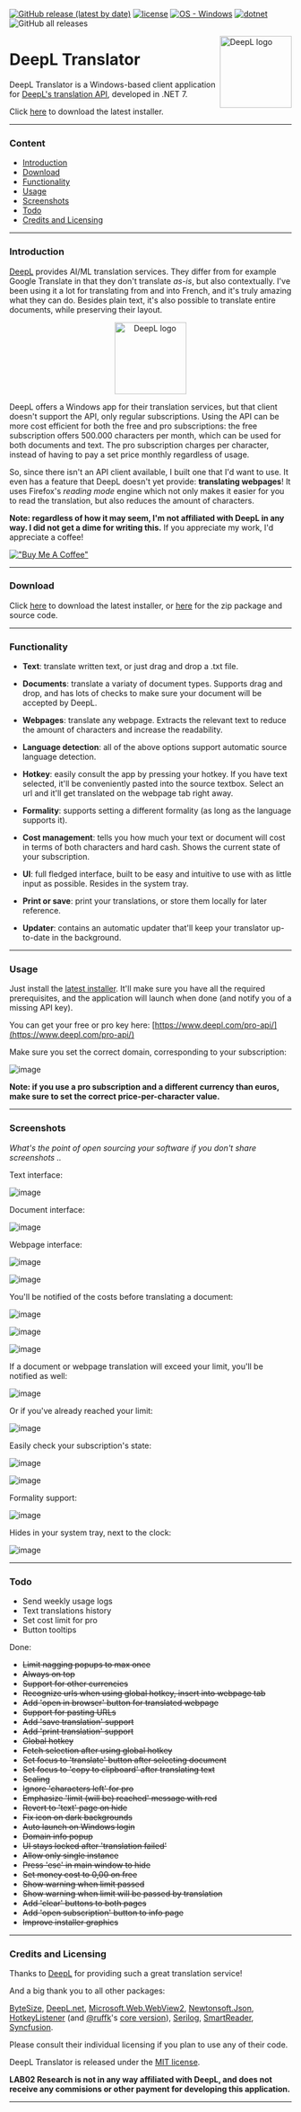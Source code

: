 [![GitHub release (latest by date)](https://img.shields.io/github/v/release/LAB02-Research/DeepL-Translator)](https://github.com/LAB02-Research/DeepL-Translator/releases/)
[![license](https://img.shields.io/badge/license-MIT-blue)](#license)
[![OS - Windows](https://img.shields.io/badge/OS-Windows-blue?logo=windows&logoColor=white)](https://www.microsoft.com/ "Go to Microsoft homepage")
[![dotnet](https://img.shields.io/badge/.NET-7.0-blue)](https://img.shields.io/badge/.NET-7.0-blue)
![GitHub all releases](https://img.shields.io/github/downloads/LAB02-Research/DeepL-Translator/total?color=blue)

<a href="https://github.com/LAB02-Research/DeepL-Translator/">
    <img src="https://github.com/LAB02-Research/DeepL-Translator/raw/main/images/logo_notext.png" alt="DeepL logo" title="DeepL" align="right" height="128" /></a>

# DeepL Translator

DeepL Translator is a Windows-based client application for [DeepL's translation API](https://www.deepl.com/pro-api?cta=header-pro-api), developed in .NET 7.

Click [here](https://github.com/LAB02-Research/DeepL-Translator/releases/latest/download/DeepL.Translator.Installer.exe) to download the latest installer.

----

### Content

 * [Introduction](#introduction)
 * [Download](#download)
 * [Functionality](#functionality)
 * [Usage](#usage)
 * [Screenshots](#screenshots)
 * [Todo](#todo)
 * [Credits and Licensing](#credits-and-licensing)

----

### Introduction

[DeepL](https://www.deepl.com/pro-api) provides AI/ML translation services. They differ from for example Google Translate in that they don't translate *as-is*, but also contextually. I've been using it a lot for translating from and into French, and it's truly amazing what they can do. Besides plain text, it's also possible to translate entire documents, while preserving their layout.

<p align="center">
<a href="https://www.deepl.com/pro-api/">
    <img src="https://github.com/LAB02-Research/DeepL-Translator/raw/main/images/deepl_full_logo.png" alt="DeepL logo" title="DeepL" height="128" /></a>
</p>

DeepL offers a Windows app for their translation services, but that client doesn't support the API, only regular subscriptions. Using the API can be more cost efficient for both the free and pro subscriptions: the free subscription offers 500.000 characters per month, which can be used for both documents and text. The pro subscription charges per character, instead of having to pay a set price monthly regardless of usage.

So, since there isn't an API client available, I built one that I'd want to use. It even has a feature that DeepL doesn't yet provide: **translating webpages**! It uses Firefox's *reading mode* engine which not only makes it easier for you to read the translation, but also reduces the amount of characters.

**Note: regardless of how it may seem, I'm not affiliated with DeepL in any way. I did not get a dime for writing this.**
If you appreciate my work, I'd appreciate a coffee!

[!["Buy Me A Coffee"](https://www.buymeacoffee.com/assets/img/custom_images/orange_img.png)](https://www.buymeacoffee.com/lab02research)

----

### Download

Click [here](https://github.com/LAB02-Research/DeepL-Translator/releases/latest/download/DeepL.Translator.Installer.exe) to download the latest installer, or [here](https://github.com/LAB02-Research/DeepL-Translator/releases/latest/) for the zip package and source code.

----

### Functionality

* **Text**: translate written text, or just drag and drop a .txt file.

* **Documents**: translate a variaty of document types. Supports drag and drop, and has lots of checks to make sure your document will be accepted by DeepL.

* **Webpages**: translate any webpage. Extracts the relevant text to reduce the amount of characters and increase the readability.

* **Language detection**: all of the above options support automatic source language detection.

* **Hotkey**: easily consult the app by pressing your hotkey. If you have text selected, it'll be conveniently pasted into the source textbox. Select an url and it'll get translated on the webpage tab right away.

* **Formality**: supports setting a different formality (as long as the language supports it).

* **Cost management**: tells you how much your text or document will cost in terms of both characters and hard cash. Shows the current state of your subscription.

* **UI**: full fledged interface, built to be easy and intuitive to use with as little input as possible. Resides in the system tray.

* **Print or save**: print your translations, or store them locally for later reference.

* **Updater**: contains an automatic updater that'll keep your translator up-to-date in the background.

----

### Usage

Just install the [latest installer](https://github.com/LAB02-Research/DeepL-Translator/releases/latest/download/DeepL.Translator.Installer.exe). It'll make sure you have all the required prerequisites, and the application will launch when done (and notify you of a missing API key).

You can get your free or pro key here: [https://www.deepl.com/pro-api/](https://www.deepl.com/pro-api/)

Make sure you set the correct domain, corresponding to your subscription:

![image](https://user-images.githubusercontent.com/81011038/225697022-7adb0b3a-f2be-417f-8a14-f516253eff78.png)

**Note: if you use a pro subscription and a different currency than euros, make sure to set the correct price-per-character value.**

----

### Screenshots

*What's the point of open sourcing your software if you don't share screenshots ..*

Text interface:

![image](https://user-images.githubusercontent.com/81011038/224789955-f0333a2f-4e24-48ac-99fe-e4ecb6c7453b.png)

Document interface:

![image](https://user-images.githubusercontent.com/81011038/224789997-1fb33c79-dbeb-4268-930f-9c6b3d01a9a3.png)

Webpage interface:

![image](https://user-images.githubusercontent.com/81011038/225082337-98a958df-109d-4536-a59c-c82f896cbd41.png)

![image](https://user-images.githubusercontent.com/81011038/225346182-356cf46e-dbbd-4e3e-9299-78c97abfa240.png)

You'll be notified of the costs before translating a document:

![image](https://user-images.githubusercontent.com/81011038/225082514-5d73345a-1e4d-4e30-85f3-6eedfe9114f4.png)

![image](https://user-images.githubusercontent.com/81011038/225082586-eb3c6ada-7c28-49c4-81c9-d08498469ff5.png)

![image](https://user-images.githubusercontent.com/81011038/225082691-96a85ca7-6bc0-48a6-a3d3-d6eea768336f.png)

If a document or webpage translation will exceed your limit, you'll be notified as well:

![image](https://user-images.githubusercontent.com/81011038/225082718-046a7d04-76f0-4026-9d9e-aaf1fbef0ceb.png)

Or if you've already reached your limit:

![image](https://user-images.githubusercontent.com/81011038/225083048-44d79723-366a-455e-9a89-26eaee470227.png)

Easily check your subscription's state:

![image](https://user-images.githubusercontent.com/81011038/225083226-9b4efe83-d717-4da7-8eda-9c61553215ae.png)

![image](https://user-images.githubusercontent.com/81011038/225083250-0be21350-363c-432b-a498-d5bf18535281.png)

Formality support:

![image](https://user-images.githubusercontent.com/81011038/224790184-dfed63ef-b438-4d2e-8843-e4114d831f78.png)

Hides in your system tray, next to the clock:

![image](https://user-images.githubusercontent.com/81011038/224070094-6a396395-7d95-4b44-9246-341cd76d0d38.png)

----

### Todo

- Send weekly usage logs
- Text translations history
- Set cost limit for pro
- Button tooltips

Done:

- ~~Limit nagging popups to max once~~
- ~~Always on top~~
- ~~Support for other currencies~~
- ~~Recognize urls when using global hotkey, insert into webpage tab~~
- ~~Add 'open in browser' button for translated webpage~~
- ~~Support for pasting URLs~~
- ~~Add 'save translation' support~~
- ~~Add 'print translation' support~~
- ~~Global hotkey~~
- ~~Fetch selection after using global hotkey~~
- ~~Set focus to 'translate' button after selecting document~~
- ~~Set focus to 'copy to clipboard' after translating text~~
- ~~Scaling~~
- ~~Ignore 'characters left' for pro~~
- ~~Emphasize 'limit (will be) reached' message with red~~
- ~~Revert to 'text' page on hide~~
- ~~Fix icon on dark backgrounds~~
- ~~Auto launch on Windows login~~
- ~~Domain info popup~~
- ~~UI stays locked after 'translation failed'~~
- ~~Allow only single instance~~
- ~~Press 'esc' in main window to hide~~
- ~~Set money cost to 0,00 on free~~
- ~~Show warning when limit passed~~
- ~~Show warning when limit will be passed by translation~~
- ~~Add 'clear' buttons to both pages~~
- ~~Add 'open subscription' button to info page~~
- ~~Improve installer graphics~~

----

### Credits and Licensing

Thanks to [DeepL](https://www.deepl.com/pro-api) for providing such a great translation service!

And a big thank you to all other packages:

[ByteSize](https://github.com/omar/ByteSize), [DeepL.net](https://github.com/DeepLcom/deepl-dotnet), [Microsoft.Web.WebView2](https://learn.microsoft.com/en-us/microsoft-edge/webview2/), [Newtonsoft.Json](https://www.newtonsoft.com/json), [HotkeyListener](https://github.com/Willy-Kimura/HotkeyListener) (and [@ruffk](https://github.com/ruffk)'s [core version](https://github.com/ruffk/HotkeyListener)), [Serilog](https://github.com/serilog/serilog), [SmartReader](https://github.com/strumenta/SmartReader), [Syncfusion](https://www.syncfusion.com).

Please consult their individual licensing if you plan to use any of their code.

DeepL Translator is released under the [MIT license](https://opensource.org/licenses/MIT).

**LAB02 Research is not in any way affiliated with DeepL, and does not receive any commisions or other payment for developing this application.**

---
